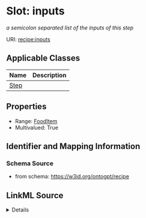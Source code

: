 # Slot: inputs
_a semicolon separated list of the inputs of this step_


URI: [recipe:inputs](http://w3id.org/ontogpt/recipe/inputs)



<!-- no inheritance hierarchy -->




## Applicable Classes

| Name | Description |
| --- | --- |
[Step](Step.md) | 






## Properties

* Range: [FoodItem](FoodItem.md)
* Multivalued: True








## Identifier and Mapping Information







### Schema Source


* from schema: https://w3id.org/ontogpt/recipe




## LinkML Source

<details>
```yaml
name: inputs
description: a semicolon separated list of the inputs of this step
from_schema: https://w3id.org/ontogpt/recipe
rank: 1000
multivalued: true
alias: inputs
domain_of:
- Step
range: FoodItem

```
</details>